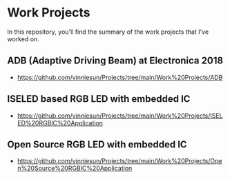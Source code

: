 # Work Projects
In this repository, you'll find the summary of the work projects that I've worked on.

## ADB (Adaptive Driving Beam) at Electronica 2018
* https://github.com/vinniesun/Projects/tree/main/Work%20Projects/ADB

## ISELED based RGB LED with embedded IC
* https://github.com/vinniesun/Projects/tree/main/Work%20Projects/ISELED%20RGBIC%20Application

## Open Source RGB LED with embedded IC
* https://github.com/vinniesun/Projects/tree/main/Work%20Projects/Open%20Source%20RGBIC%20Application
